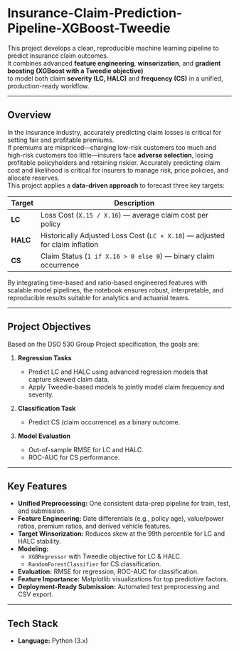 # Insurance-Claim-Prediction-Pipeline-XGBoost-Tweedie

This project develops a clean, reproducible machine learning pipeline to predict insurance claim outcomes.  
It combines advanced **feature engineering**, **winsorization**, and **gradient boosting (XGBoost with a Tweedie objective)**  
to model both claim **severity (LC, HALC)** and **frequency (CS)** in a unified, production-ready workflow.

---

## Overview

In the insurance industry, accurately predicting claim losses is critical for setting fair and profitable premiums.  
If premiums are mispriced—charging low-risk customers too much and high-risk customers too little—insurers face **adverse selection**, losing profitable policyholders and retaining riskier.
Accurately predicting claim cost and likelihood is critical for insurers to manage risk, price policies, and allocate reserves.  
This project applies a **data-driven approach** to forecast three key targets:

| Target | Description |
|---------|--------------|
| **LC** | Loss Cost (`X.15 / X.16`) — average claim cost per policy |
| **HALC** | Historically Adjusted Loss Cost (`LC × X.18`) — adjusted for claim inflation |
| **CS** | Claim Status (`1 if X.16 > 0 else 0`) — binary claim occurrence |

By integrating time-based and ratio-based engineered features with scalable model pipelines, the notebook ensures robust, interpretable, and reproducible results suitable for analytics and actuarial teams.

---
##  Project Objectives

Based on the DSO 530 Group Project specification, the goals are:

1. **Regression Tasks**
   - Predict LC and HALC using advanced regression models that capture skewed claim data.  
   - Apply Tweedie-based models to jointly model claim frequency and severity.

2. **Classification Task**
   - Predict CS (claim occurrence) as a binary outcome.

3. **Model Evaluation**
   - Out-of-sample RMSE for LC and HALC.  
   - ROC-AUC for CS performance.

---

## Key Features

- **Unified Preprocessing:** One consistent data-prep pipeline for train, test, and submission.
- **Feature Engineering:** Date differentials (e.g., policy age), value/power ratios, premium ratios, and derived vehicle features.
- **Target Winsorization:** Reduces skew at the 99th percentile for LC and HALC stability.
- **Modeling:**
  - `XGBRegressor` with Tweedie objective for LC & HALC.
  - `RandomForestClassifier` for CS classification.
- **Evaluation:** RMSE for regression, ROC-AUC for classification.
- **Feature Importance:** Matplotlib visualizations for top predictive factors.
- **Deployment-Ready Submission:** Automated test preprocessing and CSV export.

---

## Tech Stack

- **Language:** Python (3.x)




